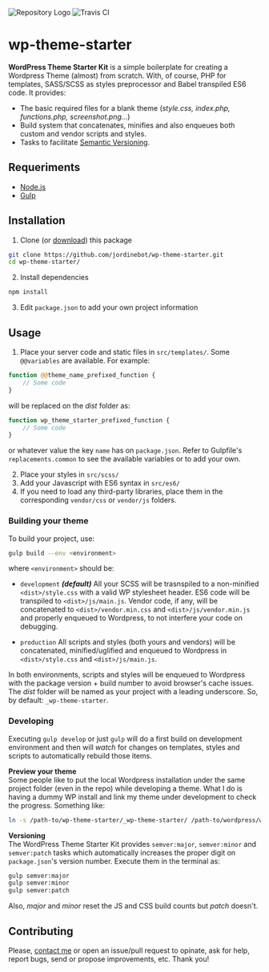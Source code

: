 ![Repository Logo](https://cloud.githubusercontent.com/assets/527879/23945749/09405eac-0978-11e7-90f5-8160b53672e8.png)
![Travis CI](https://travis-ci.org/jordinebot/wp-theme-starter.svg?branch=master)

# wp-theme-starter

**WordPress Theme Starter Kit** is a simple boilerplate for creating a Wordpress Theme (almost) from scratch. With, of course, PHP for templates, SASS/SCSS as styles preprocessor and Babel transpiled ES6 code. It provides:

+ The basic required files for a blank theme (*style.css, index.php, functions.php, screenshot.png…*)
+ Build system that concatenates, minifies and also enqueues both custom and vendor scripts and styles.
+ Tasks to facilitate [Semantic Versioning](http://semver.org/).


## Requeriments

+ [Node.js](https://nodejs.org/en/)
+ [Gulp](http://gulpjs.com)


## Installation
1. Clone (or [download](https://github.com/jordinebot/wp-theme-starter/archive/master.zip)) this package
```bash
git clone https://github.com/jordinebot/wp-theme-starter.git
cd wp-theme-starter/
``````

2. Install dependencies
```bash
npm install
```

3. Edit `package.json` to add your own project information

## Usage

1. Place your server code and static files in `src/templates/`. Some `@@variables` are available. For example:

```php
function @@theme_name_prefixed_function {
    // Some code
}
```

will be replaced on the *dist* folder as:

```php
function wp_theme_starter_prefixed_function {
    // Some code
}
```

or whatever value the key `name` has on `package.json`. Refer to Gulpfile's `replacements.common` to see the available variables or to add your own.

2. Place your styles in `src/scss/`
3. Add your Javascript with ES6 syntax in `src/es6/`
4. If you need to load any third-party libraries, place them in the corresponding `vendor/css` or `vendor/js` folders.

### Building your theme

To build your project, use:

```bash
gulp build --env <environment>
```

where `<environment>` should be:

+ `development` ***(default)***
All your SCSS will be trasnspiled to a non-minified `<dist>/style.css` with a valid WP stylesheet header. ES6 code will be transpiled to `<dist>/js/main.js`. Vendor code, if any, will be concatenated to `<dist>/vendor.min.css` and `<dist>/js/vendor.min.js` and properly enqueued to Wordpress, to not interfere your code on debugging.

+ `production`
All scripts and styles (both yours and vendors) will be concatenated, minified/uglified and enqueued to Wordpress in `<dist>/style.css` and `<dist>/js/main.js`.

In both environments, scripts and styles will be enqueued to Wordpress with the package version + build number to avoid browser's cache issues. The *dist* folder will be named as your project with a leading underscore. So, by default: `_wp-theme-starter`.

### Developing

Executing `gulp develop` or just `gulp` will do a first build on development environment and then will *watch* for changes on templates, styles and scripts to automatically rebuild those items.

**Preview your theme**  
Some people like to put the local Wordpress installation under the same project folder (even in the repo) while developing a theme. What I do is having a dummy WP install and link my theme under development to check the progress. Something like:

```bash
ln -s /path-to/wp-theme-starter/_wp-theme-starter/ /path-to/wordpress/wp-content/themes/wp-theme-starter
```

**Versioning**  
The WordPress Theme Starter Kit provides `semver:major`, `semver:minor` and `semver:patch` tasks which automatically increases the proper digit on `package.json`'s version number. Execute them in the terminal as:

```bash
gulp semver:major
gulp semver:minor
gulp semver:patch
```

Also, *major* and *minor* reset the JS and CSS build counts but *patch* doesn't.

## Contributing
Please, [contact me](http://jordinebot.cat/#contact) or open an issue/pull request to opinate, ask for help, report bugs, send or propose improvements, etc. Thank you!


